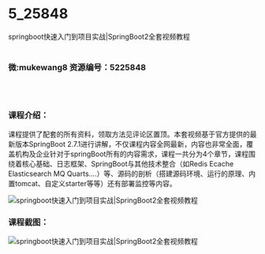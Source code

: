 # 5_25848
springboot快速入门到项目实战|SpringBoot2全套视频教程
<br/></br>
<h3>微:mukewang8 资源编号：5225848</h3>
<br/></br>
<h3>课程介绍：</h3>
<p>课程提供了配套的所有资料，领取方法见评论区置顶。本套视频基于官方提供的最新版本<a title="查看与 SpringBoot 相关的文章" target="_blank">SpringBoot</a> 2.7.1进行讲解，不仅课程内容全网最新，内容也非常全面，覆盖机构及企业针对于springBoot所有的内容需求，课程一共分为4个章节，课程围绕着核心基础、日志框架、SpringBoot与其他技术整合（如Redis Ecache Elasticsearch MQ Quarts....）等、源码的剖析（搭建源码环境、运行的原理、内置tomcat、自定义starter等等）还有部署监控等内容。</p>
<p><img src="https://www.ko996.com/wp-content/uploads/img/2022/08/1-63-300x188.png" alt="springboot快速入门到项目实战|SpringBoot2全套视频教程"></p>
<div class="info-desc">
<h3>课程截图：</h3>
<p><img src="https://www.ko996.com/wp-content/uploads/img/2022/08/2-56.png" alt="springboot快速入门到项目实战|SpringBoot2全套视频教程"></p>


			
</div>
